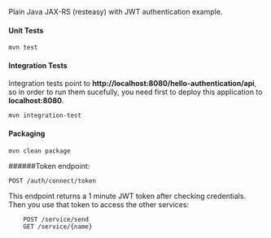 Plain Java JAX-RS (resteasy) with JWT authentication example.

#### Unit Tests
    mvn test
    
#### Integration Tests
Integration tests point to **http://localhost:8080/hello-authentication/api**, so in order to run them sucefully, you need first to deploy this application to **localhost:8080**.

    mvn integration-test    

#### Packaging
    mvn clean package
    

######Token endpoint:

    POST /auth/connect/token
 
 This endpoint returns a 1 minute JWT token after checking credentials. Then you use that token to access the other services:
        
        POST /service/send
        GET /service/{name}
                 
         